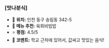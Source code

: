 ### [맛나분식]
- 📍 **위치:** 인천 동구 송림동 342-5
- 🍴 **메뉴 추천:** 육회비빔밥
- ⭐ **평점:** 4.5/5
- 💬 **코멘트:** 학교 근처에 있어서, 값싸고 맛있는 음식!
